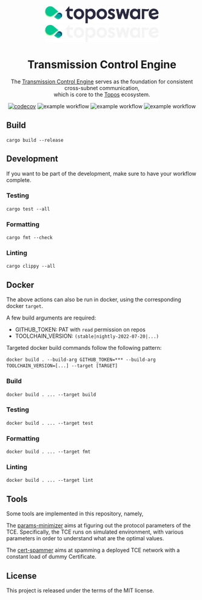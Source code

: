<div id="top"></div>
<!-- PROJECT LOGO -->
<br />
<div align="center">

  <img src="./.github/assets/logo.png#gh-light-mode-only" alt="Logo" width="300">
  <img src="./.github/assets/logo_dark.png#gh-dark-mode-only" alt="Logo" width="300">

  <h1>Transmission Control Engine</h1>
  
  <p width="70%">
    The <a href="https://docs.toposware.com/learn/tce/overview" target="_blank">Transmission Control Engine</a> serves as the foundation for consistent cross-subnet communication, <br/> which is core to the <a href="https://docs.toposware.com/general-overview" target="_blank">Topos</a> ecosystem.
  </p>
  
  [![codecov](https://codecov.io/gh/toposware/tce/branch/main/graph/badge.svg?token=FOH2B2GRL9)](https://codecov.io/gh/toposware/tce)
  ![example workflow](https://github.com/toposware/tce/actions/workflows/test.yml/badge.svg)
  ![example workflow](https://github.com/toposware/tce/actions/workflows/format.yml/badge.svg)
  ![example workflow](https://github.com/toposware/tce/actions/workflows/lint.yml/badge.svg)
</div>

## Build

```shell
cargo build --release
```

## Development

If you want to be part of the development, make sure to have your workflow complete.

### Testing

```
cargo test --all
```

### Formatting

```
cargo fmt --check
```

### Linting

```
cargo clippy --all
```

## Docker

The above actions can also be run in docker, using the corresponding docker `target`.

A few build arguments are required:

- GITHUB_TOKEN: PAT with `read` permission on repos
- TOOLCHAIN_VERSION: `(stable|nightly-2022-07-20|...)`

Targeted docker build commands follow the following pattern:

```
docker build . --build-arg GITHUB_TOKEN=*** --build-arg TOOLCHAIN_VERSION=[...] --target [TARGET]
```

### Build

```
docker build . ... --target build
```

### Testing

```
docker build . ... --target test
```

### Formatting

```
docker build . ... --target fmt
```

### Linting

```
docker build . ... --target lint
```

## Tools

Some tools are implemented in this repository, namely,

The [params-minimizer](./params-minimizer/) aims at figuring out the protocol parameters of the TCE. Specifically, the TCE runs on simulated environment, with various parameters in order to understand what are the optimal values.

The [cert-spammer](./cert-spammer/) aims at spamming a deployed TCE network with a constant load of dummy Certificate.

## License

This project is released under the terms of the MIT license.
